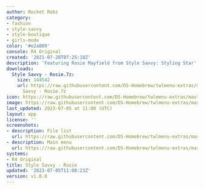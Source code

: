 ```yaml
---
author: Rocket Robz
category:
- fashion
- style-savvy
- style-boutique
- girls-mode
color: '#e2a089'
console: R4 Original
created: '2021-07-28T07:25:18Z'
description: 'Featuring Rosie Mayfield from Style Savvy: Styling Star'
downloads:
  Style Savvy - Rosie.7z:
    size: 144542
    url: https://raw.githubusercontent.com/DS-Homebrew/twlmenu-extras/master/_nds/TWiLightMenu/r4menu/themes/Style
      Savvy - Rosie.7z
icon: https://raw.githubusercontent.com/DS-Homebrew/twlmenu-extras/master/_nds/TWiLightMenu/r4menu/themes/meta/Style%20Savvy%20-%20Rosie/icon.png
image: https://raw.githubusercontent.com/DS-Homebrew/twlmenu-extras/master/_nds/TWiLightMenu/r4menu/themes/meta/Style%20Savvy%20-%20Rosie/icon.png
last_updated: 2023-07-05 at 11:08 (UTC)
layout: app
license: ''
screenshots:
- description: File list
  url: https://raw.githubusercontent.com/DS-Homebrew/twlmenu-extras/master/_nds/TWiLightMenu/r4menu/themes/meta/Style%20Savvy%20-%20Rosie/screenshots/file-list.png
- description: Main menu
  url: https://raw.githubusercontent.com/DS-Homebrew/twlmenu-extras/master/_nds/TWiLightMenu/r4menu/themes/meta/Style%20Savvy%20-%20Rosie/screenshots/main-menu.png
systems:
- R4 Original
title: Style Savvy - Rosie
updated: '2023-07-05T11:08:23Z'
version: v1.0.0
---
```


